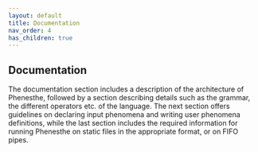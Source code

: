 ```yaml
---
layout: default
title: Documentation
nav_order: 4
has_children: true
---
```


## Documentation

The documentation section includes a description of the architecture of Phenesthe, followed by a section describing details such as the grammar, the different operators etc. of the language. The next section offers guidelines on declaring input phenomena and writing user phenomena definitions, while the last section includes the required information for running Phenesthe on static files in the appropriate format, or on FIFO pipes.  
